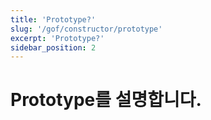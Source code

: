 ```yaml
---
title: 'Prototype?'
slug: '/gof/constructor/prototype'
excerpt: 'Prototype?'
sidebar_position: 2
---
```


# Prototype를 설명합니다.